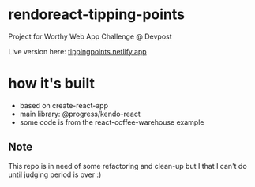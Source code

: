 # rendoreact-tipping-points
Project for Worthy Web App Challenge @ Devpost 

Live version here: [tippingpoints.netlify.app](https://tippingpoints.netlify.app/#/)

# how it's built

- based on create-react-app
- main library: @progress/kendo-react
- some code is from the react-coffee-warehouse example 

## Note

This repo is in need of some refactoring and clean-up but I that I can't do until judging period is over :)